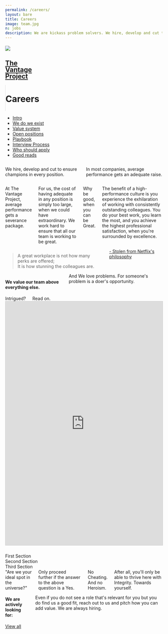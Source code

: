 ```yaml
---
permalink: /careers/
layout: bare
title: Careers
image: team.jpg
n: jobs
description: We are kickass problem solvers. We hire, develop and cut to ensure champions in every position.
---
```

<div class="helmetbg b-ws-top-p">
	<div class="row">
		<div class="large-3 large-offset-3 medium-4 medium-offset-2 small-8 small-offset-2 columns s-ws-top">
			<div class="row">
				<a href="{{site.url}}">
					<div class="small-3 columns" >
						<img src="{{site.url}}/assets/img/vantage-logo-full.png" style="margin-top:0.25em;">
					</div>
</a>
					<div class="small-4 columns">
						<a href="{{site.url}}">
							<h2 class="sans2 bkc f-1-25x" style="line-height:1;">The <br> Vantage <br>Project</h2>
						</a>
					</div>
					<div class="small-5 columns" style="border-left: 1px solid #dedede;">
						<h1 class="f-1-5x bold bc" style="line-height: 1.27; margin-top: 1em;">Careers</h1>
					</div>
			</div>
		</div>
<!-- 		<div class="small-12 medium-6 columns s-ws-top xs-ws-top-p">
			<ul class="menu align-right hover">
	      <li><a href="{{site.url}}/ico" class="dbc">ICO</a></li>
	      <li><a href="{{site.url}}/blockchain" class="dbc">Blockchain</a></li>
	    </ul>
		</div> -->
	</div>
	<div class="row">
		<div class="small-12 medium-2 large-2 columns">
			<nav data-sticky-container class="docs-toc-wrap sticky-container" id="docsToc">
		    <div data-sticky-on="large" class="docs-toc sticky is-stuck is-at-top" id="docsTOC" data-sticky="ickb0l-sticky" data-margin-top="12" data-anchor="docs" data-resize="docsTOC" data-mutate="docsTOC" data-events="resize">
		      <ul class="medium-vertical menu align-right text-right" data-magellan>
					  <li><a href="#first" class="scolor2">Intro</a></li>
					  <li><a href="#second" class="scolor2">We do we exist</a></li>
					  <li><a href="#third" class="scolor2">Value system</a></li>
					  <li><a href="#" class="scolor2">Open positions</a></li>
					  <li><a href="#" class="scolor2">Playbook</a></li>
					  <li><a href="#" class="scolor2">Interview Process</a></li>
					  <li><a href="#" class="scolor2">Who should apply</a></li>
					  <li><a href="#" class="scolor2">Good reads</a></li>
					</ul>
		    </div>
		  </nav>
		</div>
		<div class="small-12 medium-10 large-8 end columns large-offset-1 b-ws-top">
			<!-- <h4 class="bkc">We're a high-performance team, not a family.</h4>
			<p class="b-ws-top">Families are structured for companionship. We are structured like a sports team; <span class="bkc f-1-25x">Built to Win.</span> </p> -->
			<p class="m-ws-top f-2x dbc bold nm">
			We hire, develop and cut to ensure champions in every position.</p>
			<p class="f-1-25x bc"> In most companies, average performance gets an adequate raise.</p>
		</div>
		<div class="small-12 medium-10 large-6 columns large-offset-3 medium-offset-2">
			<p class="f-1-25x"> At The Vantage Project, average performance gets a severance package.</p>
			<p class="f-1-25x">For us, the cost of having adequate in any position is simply too large, when we could have extraordinary. We work hard to ensure that all our team is working to be great.</p>
			<p class="bkc f-1-25x s-ws-top">Why be good, when you can be Great.</p>
			<p class="f-1-25x">The benefit of a high-performance culture is you experience the exhilaration of working with consistently outstanding colleagues. You do your best work, you learn the most, and you achieve the highest professional satisfaction, when you're surrounded by excellence.</p>
		</div>
		<div class="small-12 medium-10 large-8 end columns large-offset-3 medium-offset-2">
			<blockquote class="dbc bold f-1-5x m-ws-top">A great workplace is not how many perks are offered; <br> It is how stunning the colleagues are.</blockquote>
			<div class="text-right"><a class="scolor2 s2" href="https://www.fastcompany.com/3027124/lessons-learned/netflixs-major-hr-innovation-treating-humans-like-people"> - Stolen from Netflix's philosophy</a></div>
	<!-- <div class="text-center b-ws-bottom b-ws-top"><a class="button success" href="mailto:work@mutinylabs.in">I think I belong here</a></div> -->
	<!-- <div class="f-1-25x b-ws-bottom b-ws-bottom-p b-ws-top">"If You’re Offered a Seat on a Rocket Ship, You Don’t Ask What Seat. You Just Get On.”</div> -->
		</div>
	</div>
	<div class="row">
		<div class="small-12 medium-10 large-8 end large-offset-3 medium-offset-2 columns m-ws-top b-ws-bottom" id="docs">
			<h4 class="bkc nm">We value our team above everything else. </h4>
			<!-- <div class="f-1-25x">With</div> -->
			<div class="xs-ws-top f-1-25x">And We love problems. For someone's problem is a doer's opportunity.</div>
		</div>
	</div>
</div>
<div class="row align-center">
	<div class="small-12 medium-10 large-9 large-offset-3 medium-offset-2 columns m-ws-top m-ws-bottom">
		<div class="dbc nm bold f-1-5x"> Intrigued?</div>
		<div class="f-1-25x">Read on.</div>
	</div>
	<div class="small-12 large-9  columns">
		<div class="responsive-slideshare m-ws-top">
			<iframe src="https://www.slideshare.net/slideshow/embed_code/key/AEGmpetLCFL5RA" width="1000" height="780" frameborder="0" marginwidth="0" marginheight="0" scrolling="no" style="border:1px solid #CCC; border-width:1px; margin-bottom:5px; max-width: 100%;" allowfullscreen> </iframe>
			<!-- <iframe src="//www.slideshare.net/slideshow/embed_code/key/f1OPWjdyTJMu8E" width="1000" height="780" frameborder="0" marginwidth="0" marginheight="0" scrolling="no" style="border:1px solid #CCC; border-width:1px; max-width: 100%;" allowfullscreen> </iframe>
			 --><!-- <object data="http://127.0.0.1.xip.io:3003/assets/pdf/hello.pdf" type="application/pdf" width="100%" height="700px"> 
			  <p class="yc">It appears you don't have a PDF plugin for this browser.
			   No biggie... you can <a href="https://drive.google.com/file/d/1pWnCQyXlKzmrFyQVHPK6C031DJSRv4b6/view">click here to
			  download the PDF file.</a></p>  
			</object> -->
			<object type="application/pdf" height="20px">
			<p class="yc s-ws-top">Oops! Looks like there may be an issue with your browser. 
			   No biggie... If you face issues with slideshare you can <a href="https://drive.google.com/file/d/1pWnCQyXlKzmrFyQVHPK6C031DJSRv4b6/view"> click here to view the PDF file.</a></p>  
		  </object>
		</div>
	</div>
</div>
<div class="sections">
  <section id="first" data-magellan-target="first">First Section</section>
  <section id="second" data-magellan-target="second">Second Section</section>
  <section id="third" data-magellan-target="third">Third Section</section>
</div>
<div class="row">
	<div class="small-12 medium-10 large-9 large-offset-3 medium-offset-2 columns b-ws-top m-ws-bottom">
		<div class="f-1-5x">"Are we your ideal spot in the universe?"</div>
		<div class="dbc nm bold f-1-5x">Only proceed further if the answer to the above question is a Yes.</div>
		<div class="f-1-25x bc">No Cheating. And no Heroism.</div>
		<div class="f-1-25x xs-ws-top">After all, you'll only be able to thrive here with Integrity. Towards yourself.</div>
	</div>
</div>
<div class="row align-center">
	<div class="small-12 medium-10 large-6 columns m-ws-top">
		<h4 class="dbc f-1-5x bold">We are actively looking for:</h4>
		<p class="scolor2">Even if you do not see a role that's relevant for you but you do find us a good fit, reach out to us and pitch how you can add value. We are always hiring.</p>
	</div>
</div>
<div class="row align-center">
	<div class="small-12 medium-7 large-6  columns m-ws-top">
		<script data-startup="the-vantage-project" src="https://angel.co/javascripts/embed_jobs.js" id="angellist_embed" async></script>
	</div>
</div>
<div class="row align-center">
	<div class="small-12 medium-7 large-6 columns b-ws-bottom">
		<a href="https://angel.co/the-vantage-project/jobs" class="btn">View all</a>
	</div>
	
</div>
<!-- <div class="row">
	<div class="small-12 medium-8 medium-centered columns b-ws-bottom">
		<div class="row">
			<div class="small-3 medium-1 columns">
				<img src="{{site.url}}/assets/img/content.png">
			</div>
			<div class="small-9 columns medium-5 end">
				<h5 class="bkc">Viral content curator</h5>
				<ul class="naked">
					<li>10 point Listicles on a specific topic</li>
					<li>3 Gifs/images sourced from library and 150 words reworked per point</li>
					<li>approx 40 minutes per listicle</li>
				</ul>
				<p>Languages: Hindi and English</p>
				<p>Base pay: ₹30K/month (50% variable pay)</p>
			</div>
			<div class="small-3 medium-1 columns">
				<img src="{{site.url}}/assets/img/growth.png">
			</div>
			<div class="small-9 columns medium-5 end">
				<h5 class="bkc">Growth Hacker</h5>
				<ul class="naked">
					<li>Data driven approach to Distribution + Product</li>
					<li>Social funnels</li>
					<li>Hustle</li>
				</ul>
				<p>Base pay: ₹80k-120K/month</p>
			</div>
		</div>
	</div>
</div> -->
